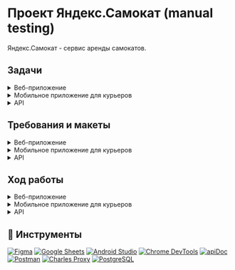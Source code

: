# Проект Яндекс.Самокат (manual testing)

Яндекс.Самокат - сервис аренды самокатов.

## Задачи

<details>
  <summary>Веб-приложение</summary>

1. Изучить требования к веб-приложению Яндекс.Самокат
2. Составить чек-лист по требованиям к экрану «Статус заказа»
3. Для экрана «Сделать заказ» составь проверки на валидацию полей
4. Провести тестирование всей функциональности не только по получившимся чек-листам и таблицам, но и по остальным макетам и требованиям (кроме главной страницы)

</details>

<details>
  <summary>Мобильное приложение для курьеров</summary>

  1. Изучить требования к мобильному приложению Яндекс.Самокат
  2. Спроектировать тест-кейсы для проверки нотификаций и отсутствия интернет-соединения
  3. Протестировать функциональность 

</details>

<details>
  <summary>API</summary>

1. Изучить требования к бэкенду и документацию к API
2. Разработать чек-лист для проверки создания курьера, удаления курьера, получения заказа по номеру
3. Протестировать API

</details>

## Требования и макеты

<details>
  <summary>Веб-приложение</summary>
  
  [Требования к веб-приложению](docs/requirements_web_app_1.1.pdf)

  [Макеты веб-приложения](https://www.figma.com/design/vHgTVzFac8zyxhMZ2o4b2m/web?node-id=0-1&p=f)
  
</details>

<details>
  <summary>Мобильное приложение для курьеров</summary>

  [Требования к мобильному приложению](docs/requirements_mob_app.pdf)

  [Макеты мобильного приложения](https://www.figma.com/design/kqLqPvSvjLVLomkdadkAnk/mobile?node-id=0-1&p=f)
  
</details>

<details>
  <summary>API</summary>

  [Требования к бэкенду приложения](docs/requirements_backend.pdf)

  [Документация API](docs/Ez-scooter.pdf)
  
</details>

## Ход работы
<details>
  <summary>Веб-приложение</summary>

1. Проведен тест-анализ и декомпозиция текстовых требований и макетов в Figma; уточнены «серые зоны».
2. Спроектирована тестовая документация с применением техник тест-дизайна: разбиение на классы эквивалентности, выделение граничных значений, позитивное и негативное тестирование. В результате составлены:
* чек-лист по требованиям к экрану «Статус заказа»,
* проверки на валидацию полей для экрана «Сделать заказ».
3. Проведено тестирование по подготовленным сценариям.
4. Выполнено исследовательское тестирование оставшейся функциональности приложения (кроме главной страницы).
5. Заведены баг-репорты по результатам тестирования.
  
</details>

<details>
  <summary>Мобильное приложение для курьеров</summary>

1. Изучены текстовые требования и макеты экранов в Figma к мобильному приложению Яндекс.Самокат; уточнены «серые зоны».
2. Спроектированы тест-кейсы для проверки нотификаций и сценариев при отсутствии интернет-соединения.
3. Проведено тестирование функциональности приложения в эмуляторе Android Studio.
4. Заведены баг-репорты по результатам тестирования.
 
</details>

<details>
  <summary>API</summary>

1. Изучены требования к бэкенду и документация к API в Apidoc.
2. Разработан чек-лист для проверки создания и удаления курьера, получения заказа по номеру.
3. Проведено тестирование API в Postman: проверены коды и статусы ответов, структура ответов и корректность изменения данных в базе (с помощью SQL-запросов).
4. Заведены баг-репорты по результатам тестирования.

</details>

## 🔧 Инструменты  

[![Figma](https://img.shields.io/badge/Figma-000000?style=for-the-badge&logo=figma&logoColor=white)](https://www.figma.com)
[![Google Sheets](https://img.shields.io/badge/Google_Sheets-34A853?style=for-the-badge&logo=google-sheets&logoColor=white)](https://docs.google.com/spreadsheets)
[![Android Studio](https://img.shields.io/badge/Android_Studio-3DDC84?style=for-the-badge&logo=android-studio&logoColor=white)](https://developer.android.com/studio)
[![Chrome DevTools](https://img.shields.io/badge/Chrome_DevTools-4285F4?style=for-the-badge&logo=googlechrome&logoColor=white)](https://developer.chrome.com/docs/devtools)
[![apiDoc](https://img.shields.io/badge/apiDoc-000000?style=for-the-badge&logo=swagger&logoColor=white)](https://apidocjs.com/)
[![Postman](https://img.shields.io/badge/Postman-FF6C37?style=for-the-badge&logo=postman&logoColor=white)](https://www.postman.com)
[![Charles Proxy](https://img.shields.io/badge/Charles_Proxy-4285F4?style=for-the-badge&logo=googlechrome&logoColor=white)](https://www.charlesproxy.com)
[![PostgreSQL](https://img.shields.io/badge/PostgreSQL-336791?style=for-the-badge&logo=postgresql&logoColor=white)](https://www.postgresql.org)



